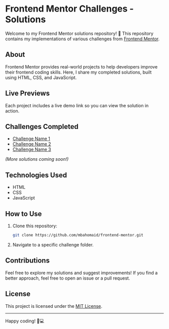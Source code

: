 # Frontend Mentor Challenges - Solutions

Welcome to my Frontend Mentor solutions repository! 🚀 This repository contains my implementations of various challenges from [Frontend Mentor](https://www.frontendmentor.io/).

## About
Frontend Mentor provides real-world projects to help developers improve their frontend coding skills. Here, I share my completed solutions, built using HTML, CSS, and JavaScript.

## Live Previews
Each project includes a live demo link so you can view the solution in action.

## Challenges Completed
- [Challenge Name 1](#)
- [Challenge Name 2](#)
- [Challenge Name 3](#)

_(More solutions coming soon!)_

## Technologies Used
- HTML
- CSS
- JavaScript

## How to Use
1. Clone this repository:
   ```sh
   git clone https://github.com/mbahomaid/frontend-mentor.git
   ```
2. Navigate to a specific challenge folder.

## Contributions
Feel free to explore my solutions and suggest improvements! If you find a better approach, feel free to open an issue or a pull request.

## License
This project is licensed under the [MIT License](LICENSE).

---

Happy coding! 🎨💻
